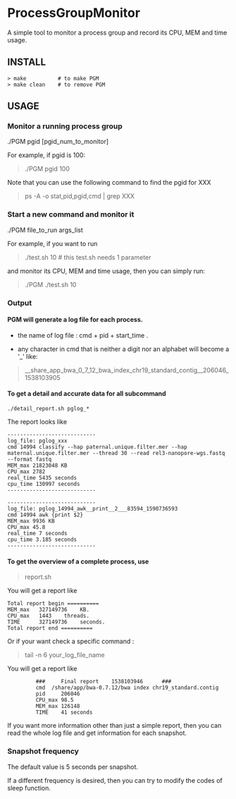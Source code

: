 # ProcessGroupMonitor

A simple tool to monitor a process group and record its CPU, MEM and time usage.

## INSTALL

    > make          # to make PGM
    > make clean    # to remove PGM

## USAGE 

### Monitor a running process group 

./PGM pgid [pgid_num_to_monitor]

For example, if pgid is 100:

> ./PGM pgid 100

Note that you can use the following command to find the pgid for XXX

> ps -A -o stat,pid,pgid,cmd | grep XXX

### Start a new command and monitor it 

./PGM file_to_run  args_list

For example, if you want to run 

> ./test.sh 10  # this test.sh needs 1 parameter 

and monitor its CPU, MEM and time usage, then you can simply run:

> ./PGM ./test.sh 10

### Output

#### PGM will generate a log file for each process. 

* the name of log file : cmd + pid + start_time .

* any character in cmd that is neither a digit nor
  an alphabet will become a '_' like:

> __share_app_bwa_0_7_12_bwa_index_chr19_standard_contig__206046_1538103905

#### To get a detail and accurate data for all subcommand

```
./detail_report.sh pglog_*
```

The report looks like

```
----------------------------
log_file: pglog_xxx
cmd 14994 classify --hap paternal.unique.filter.mer --hap maternal.unique.filter.mer --thread 30 --read rel3-nanopore-wgs.fastq --format fastq
MEM_max 21823048 KB
CPU_max 2782
real_time 5435 seconds
cpu_time 130997 seconds
----------------------------

----------------------------
log_file: pglog_14994_awk__print__2___83594_1590736593
cmd 14994 awk {print $2}
MEM_max 9936 KB
CPU_max 45.8
real_time 7 seconds
cpu_time 3.185 seconds
----------------------------
```

#### To get the overview of a complete process, use 

> report.sh

You will get a report like 

```
Total report begin ==========
MEM_max   327149736    KB.
CPU_max   1443    threads.
TIME      327149736    seconds.
Total report end ==========
```
Or if your want check a specific command :

> tail -n 6 your_log_file_name 

You will get a report like 

             ###     Final report    1538103946      ###
             cmd  /share/app/bwa-0.7.12/bwa index chr19_standard.contig
             pid     206046
             CPU_max 98.5
             MEM_max 126148
             TIME    41 seconds


If you want more information other than just a simple report, then you can read the whole log file and get information for each snapshot.

### Snapshot frequency
            
The default value is 5 seconds per snapshot.

If a different frequency is desired, then you can try to modify the codes of sleep function.
